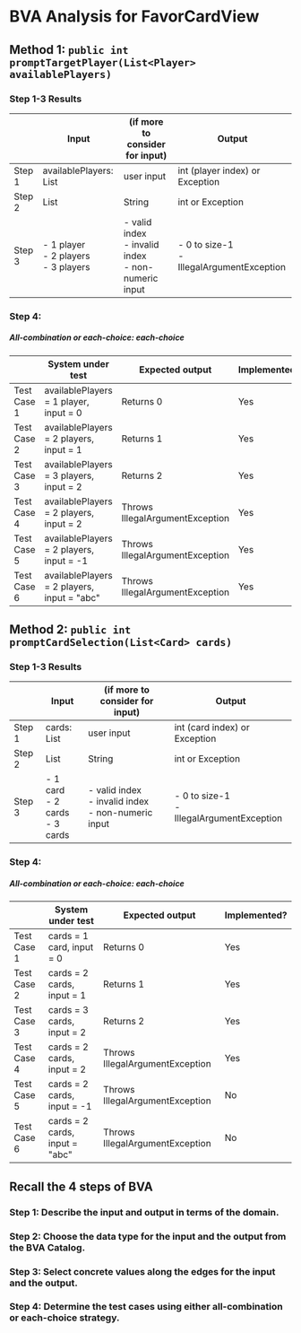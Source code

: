 # BVA Analysis for FavorCardView

## Method 1: ```public int promptTargetPlayer(List<Player> availablePlayers)```
### Step 1-3 Results
|        | Input | (if more to consider for input) | Output |
|--------|-------|---------------------------------|--------|
| Step 1 | availablePlayers: List<Player> | user input | int (player index) or Exception |
| Step 2 | List<Player> | String | int or Exception |
| Step 3 | - 1 player<br>- 2 players<br>- 3 players | - valid index<br>- invalid index<br>- non-numeric input | - 0 to size-1<br>- IllegalArgumentException |

### Step 4:
##### All-combination or each-choice: each-choice

|              | System under test | Expected output | Implemented? |
|--------------|-------------------|-----------------|--------------|
| Test Case 1  | availablePlayers = 1 player, input = 0 | Returns 0 | Yes |
| Test Case 2  | availablePlayers = 2 players, input = 1 | Returns 1 | Yes |
| Test Case 3  | availablePlayers = 3 players, input = 2 | Returns 2 | Yes |
| Test Case 4  | availablePlayers = 2 players, input = 2 | Throws IllegalArgumentException | Yes |
| Test Case 5  | availablePlayers = 2 players, input = -1 | Throws IllegalArgumentException | Yes |
| Test Case 6  | availablePlayers = 2 players, input = "abc" | Throws IllegalArgumentException | Yes |

## Method 2: ```public int promptCardSelection(List<Card> cards)```
### Step 1-3 Results
|        | Input | (if more to consider for input) | Output |
|--------|-------|---------------------------------|--------|
| Step 1 | cards: List<Card> | user input | int (card index) or Exception |
| Step 2 | List<Card> | String | int or Exception |
| Step 3 | - 1 card<br>- 2 cards<br>- 3 cards | - valid index<br>- invalid index<br>- non-numeric input | - 0 to size-1<br>- IllegalArgumentException |

### Step 4:
##### All-combination or each-choice: each-choice

|              | System under test | Expected output | Implemented? |
|--------------|-------------------|-----------------|--------------|
| Test Case 1  | cards = 1 card, input = 0 | Returns 0 | Yes |
| Test Case 2  | cards = 2 cards, input = 1 | Returns 1 | Yes |
| Test Case 3  | cards = 3 cards, input = 2 | Returns 2 | Yes |
| Test Case 4  | cards = 2 cards, input = 2 | Throws IllegalArgumentException | Yes |
| Test Case 5  | cards = 2 cards, input = -1 | Throws IllegalArgumentException | No |
| Test Case 6  | cards = 2 cards, input = "abc" | Throws IllegalArgumentException | No |

## Recall the 4 steps of BVA
### Step 1: Describe the input and output in terms of the domain.
### Step 2: Choose the data type for the input and the output from the BVA Catalog.
### Step 3: Select concrete values along the edges for the input and the output.
### Step 4: Determine the test cases using either all-combination or each-choice strategy.
